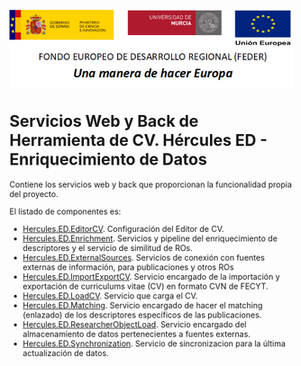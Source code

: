 ![](../Docs/media/CabeceraDocumentosMD.png)

# Servicios Web y Back de Herramienta de CV. Hércules ED - Enriquecimiento de Datos

Contiene los servicios web y back que proporcionan la funcionalidad propia del proyecto.

El listado de componentes es:

- [Hercules.ED.EditorCV](./Hercules.ED.EditorCV). Configuración del Editor de CV.
- [Hercules.ED.Enrichment](./Hercules.ED.Enrichment). Servicios y pipeline del enriquecimiento de descriptores y el servicio de similitud de ROs.
- [Hercules.ED.ExternalSources](./Hercules.ED.ExternalSources). Servicios de conexión con fuentes externas de información, para publicaciones y otros ROs
- [Hercules.ED.ImportExportCV](./Hercules.ED.ImportExportCV). Servicio encargado de la importación y exportación de curriculums vitae (CV) en formato CVN de FECYT.
- [Hercules.ED.LoadCV](./Hercules.ED.LoadCV). Servicio que carga el CV.
- [Hercules.ED.Matching](./Hercules.ED.Matching). Servicio encargado de hacer el matching (enlazado) de los descriptores específicos de las publicaciones.
- [Hercules.ED.ResearcherObjectLoad](./Hercules.ED.ResearcherObjectLoad). Servicio encargado del almacenamiento de datos pertenecientes a fuentes externas.
- [Hercules.ED.Synchronization](./Hercules.ED.Synchronization). Servicio de sincronizacion para la última actualización de datos.
